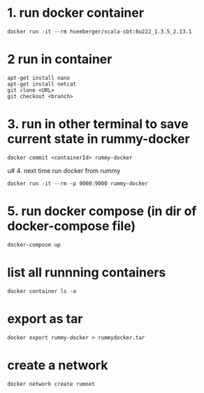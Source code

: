 # 1. run docker container
``` 
docker run -it --rm hseeberger/scala-sbt:8u222_1.3.5_2.13.1
```

# 2 run in container
```
apt-get install nano
apt-get install netcat
git clone <URL>
git checkout <branch>
```

# 3. run in other terminal to save current state in rummy-docker
```
docker commit <containerId> rummy-docker
```

u# 4. next time run docker from rummy
```
docker run -it --rm -p 9000:9000 rummy-docker
```

# 5. run docker compose (in dir of docker-compose file)
```
docker-compose up
```


# list all runnning containers
```docker container ls -a```
# export as tar
```docker export rummy-docker > rummydocker.tar```
# create a network
```docker network create rumnet```
